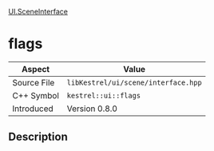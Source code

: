 [UI.SceneInterface](index)
# flags
| Aspect | Value |
| --- | --- |
| Source File | `libKestrel/ui/scene/interface.hpp` |
| C++ Symbol | `kestrel::ui::flags` |
| Introduced | Version 0.8.0 |
## Description

